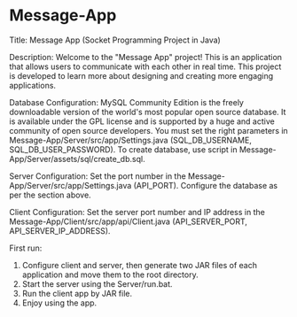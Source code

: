 # Message-App

Title:
Message App (Socket Programming Project in Java)

Description:
Welcome to the "Message App" project! This is an application that allows users 
to communicate with each other in real time. This project is developed to learn 
more about designing and creating more engaging applications.

Database Configuration:
MySQL Community Edition is the freely downloadable version of the world's most 
popular open source database. It is available under the GPL license and is 
supported by a huge and active community of open source developers. You must 
set the right parameters in Message-App/Server/src/app/Settings.java 
(SQL_DB_USERNAME, SQL_DB_USER_PASSWORD). To create database, use script
in Message-App/Server/assets/sql/create_db.sql.

Server Configuration:
Set the port number in the Message-App/Server/src/app/Settings.java (API_PORT).
Configure the database as per the section above.

Client Configuration:
Set the server port number and IP address in the Message-App/Client/src/app/api/Client.java
(API_SERVER_PORT, API_SERVER_IP_ADDRESS).

First run:
1. Configure client and server, then generate two JAR files of each application and
move them to the root directory.
2. Start the server using the Server/run.bat.
3. Run the client app by JAR file.
4. Enjoy using the app. 
